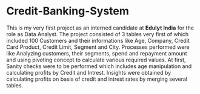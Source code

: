 # Credit-Banking-System

This is my very first project as an interned candidate at **Edulyt India** for the role as Data Analyst.
The project consisted of 3 tables very first of which included 100 Customers and their informations like Age, Company, Credit Card Product, Credit Limit, Segment and City.
Processes performed were like Analyzing customers, their segments, spend and repayment amount and using pivoting concept to calculate various required values. At first, Sanity checks were to be performed which includes age manipulation and calculating profits by Credit and Intrest. Insights were obtained by calculating profits on basis of credit and intrest rates by merging several tables.
